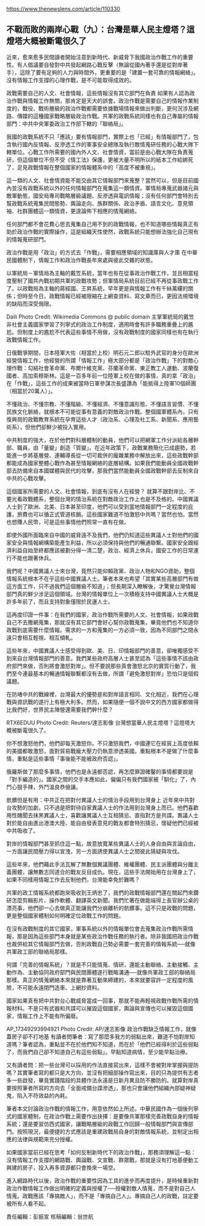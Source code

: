 
https://www.thenewslens.com/article/110330

## 不戰而敗的兩岸心戰（九）：台灣是華人民主燈塔？這燈塔大概被斷電很久了


近來，愈來愈多民間讀者開始注意到新時代、新威脅下我國政治作戰工作的重要性。有人倡議要自發對中共發起網路心戰反擊（無論從國內著手還是從對岸著手），這除了要有足夠的人力與時間外，更重要的是「建置一套可靠的情報網絡」。沒有情報工作支撐的心理作戰，是不可能取得成效的。

政戰需要自己的人文、社會情報，這些情報沒有其它部門在負責
如果有人認為政治作戰與情報工作無關，那肯定是天大的誤會。政治作戰是需要自己的情報作業制度的，戰役、戰術層級的政治作戰都需要依據戰場情報來做出判斷，更何況涉及網路、傳媒的這種國家戰略層級政治作戰。共軍的政戰系統同樣也有自己專屬的情報部門：中共中央軍委政治工作部下轄的「聯絡局」。

我國的政戰系統不只「應該」要有情報部門，實際上也「已經」有情報部門了，包含執行國內反情報、反滲透工作的軍事安全總隊及執行敵情蒐研任務的心戰大隊下轄單位。心戰工作所需要的國內外人文、社會情資，當前是由心戰大隊在負責蒐研，但這個單位不但不受《情工法》保護，更被大量不明所以的紙本工作給綁死了，足見政戰情報在整個國家的情報體系中的「高度不被重視」。

這一類的人文、社會情資能不能交由其它情報部門來蒐整？當然可以，但是目前國內並沒有政戰系統以外的任何情報部門在蒐集這一類情資。軍情局專蒐武器諸元與敵軍動態，國安局專司戰略層級議題、反滲透與電訊情報；沒有任何部門會特別去幫政戰系統蒐集民間態勢、輿論走向、族群關係、政治矛盾、語言文化、意見領袖、社群團體這一類情資，更遑論佈下相應的情蒐網絡。


任何部門都不會花費心思去蒐集自己用不到的政戰情報，也不知道哪些情報真正有助於政治作戰的實際操作，這是組織天性使然，政戰系統只能想辦法強化自己現有的情報蒐研部門。

政治作戰是用「政治」的方式去「作戰」，需要相應領域的知識庫與人才庫
在中華民國體制下，情報工作和政治作戰長年來處與彼此交雜的狀態。

以軍統局－軍情局為主軸的戴笠系統，當年也有在從事政治作戰工作，並且相當程度壓制了國共內戰初期共軍的政戰攻勢；但軍情局系統目前已經不再從事政戰工作了。以政戰局為主軸的蔣經國、王昇系統，早年更是與情報工作有千絲萬縷的關係；但時至今日，政戰情報已經被限縮在上網查資料、寫文章而已，更因法規環境的缺陷而深受侷限。

Daili
Photo Credit: Wikimedia Commons @ public domain
主掌軍統局的戴笠
非社會主義國家學習了列寧式的政治工作制度，適用時會有許多職務重疊上的尷尬。但制度上的尷尬不代表這些事情不用做，沒有政戰制度的國家同樣也有在執行政戰情報工作。


日俄戰爭期間，日本陸軍大佐（相當於上校）明石元二郎以駐外武官的身分在歐洲經營情報工作，他經營的所謂「情報工作」極大部分都是「政治作戰」下的對敵心理作戰：勾結社會革命黨、布爾什維克黨、芬蘭革命黨、東正教工人運動、波蘭復國者、高加索穆斯林。這是一百多年前一位陸軍上校在做的事情，真的拿「政治」在「作戰」，這些工作的成果被當時日軍參謀次長盛讚為「能抵得上陸軍10個師團（相當於20萬人）」。

不懂政治、不懂宗教、不懂階級、不懂經濟、不懂意識形態、不懂語言習慣、不懂民族文化脈絡，就根本不可能從事有意義的對敵政治作戰。整個國軍體系內，只有復興崗的政戰教育系統在孕育這些人才（政治系、心理及社工系、新聞系、應用藝術系），但他們卻鮮少被投入實用。

中共制度的強大，在於他們對科層體制的動員，他們可以把網軍工作分派給各層幹部、職員，由「量變」創造「質變」。在近年政策下，政戰業務簡化已成趨勢，若能進一步將基層營、連輔導長從一切可裁併的龐雜業務中解放出來，這些政戰幹部都能成為國家整體心戰作為甚至情報網絡的底層結構。如果我們能動員全國政戰幹部去防備來自本國媒體與民代的攻擊，那我們當然能動員全國政戰幹部去反制來自中共的心戰攻擊。

這個國家所需要的人文、社會情報，到底有沒有人在經營？
就算不跟對岸比、不要光看政戰體系，整個台灣的情治系統在對敵政治工作上也是不及格的。中國異議人士到了歐洲、北美、日本甚至印度，他們可以受到當地情報部門一定程度的庇護，旅費也可以循正式管道核銷。這些國家難道不怕激怒中共嗎？當然也怕，當然也想賺人民幣，可是這些事情他們照常一直有在做。


即使外國所面臨來自中國的威脅遠不及我們，他們仍知道這些異議人士對他們的國家安全與情報網構築能產生利益，所以必須保持與他們的暢通聯繫。國家安全跟經濟利益自始至終都應該被劃分得一清二楚，政治、經濟上休兵，國安工作的日常運行不能也跟著休兵。

我們呢？中國異議人士來台灣，竟然只能仰賴政黨、政治人物和NGO資助，整個情報系統根本不在乎這些中國異議人士。筆者本來也希望「其實某些高層部門有做這方面工作，只不過我們這個層級不知道」；但長期深入瞭解後，才驚覺台灣情報部門真的鮮少涉足這個領域。台灣的情報單位上一次積極支持中國異議人士大概是許多年前了，而且支持對象僅限於民運人士。

這再度印證一件事：在我們的國家，政治作戰所需要的人文、社會情報，如果政戰自己不去撒網蒐集，那就沒有其它部門會好心幫你政戰蒐集，畢竟他們也不知道你政戰到底需要什麼情報。需求的一方和蒐集的一方必須一致，因為不同部門之間永遠只會相互輕視、相互傾軋。

這些年來，中國異議人士感受得到歐、美、日、印情報部門的善意，卻唯獨感受不到來自台灣情報部門的善意。我們某些政府高層人士甚至認為「這些事情不該由政府部門來做，否則將會激怒對岸」。但不要說那些真會激怒北京的實質行動了，我們至今連最基本的暢通情報聯繫都沒有去做，所謂「避免激怒對岸」恐怕只是個假議題。

在防堵中共的戰線裡，台灣最大的優勢是和對岸語言相同、文化相近，我們在心理戰與資訊戰的遂行上有極大利多。然而，如果隨便一個不說中文的西方國家都做得比我們好，世界民主陣營還需要我們幹什麼？

RTX6EDUU
Photo Credit: Reuters/達志影像
台灣想當華人民主燈塔？這燈塔大概被斷電很久了。

你不想激怒他們，他們卻每天激怒你。不只激怒我們，中國連它在經貿上高度依賴的美國都敢激怒，面對貿易戰龐大壓力仍執意滲透美國。重點根本不是做了什麼事情，重點是這些事情「事後能不能被政府否認」。

俄羅斯做了那麼多事情，他們也是永遠都否認，再怎麼罪證確鑿的事情都要說是「對手編造的」。國家之間的交手本應如此，偏偏只有我們國家被「馴化」了，內鬥心狠手辣，外鬥溫良恭儉讓。

骯髒但是有用：中共正在把對付異議人士的情治手段用到台灣身上
近年來中共對台攻勢的加劇，只不過是把對待自家異議人士的作法用到台灣身上而已。他們喜歡用性醜聞去抹黑異議人士，喜歡讓異議人士互相猜忌、直指對方是共諜。異議人士對於能自由進出港澳大陸、能自由發表意見的戰友都會特別猜忌，懷疑他們已經被中共吸收了。

對岸的情報部門甚至抓住這一點，故意放寬某些異議人士的人身自由與言論自由，一方面讓民間壓力得以宣洩，另一方面誘使異議人士之間彼此猜疑與攻伐。

這些年來，他們藉此手法瓦解了無數個異議團體、維權團體、民主派團體與分離主義團體，讓無數志同道合的戰友反目成仇。現在，這些手法開始用在台灣身上了，如果不同樣用情報工作去反制他們，台灣能幸免於難嗎？

共軍的政工情報系統都跑來吸收到王炳忠了，我們的政戰情報部門還在關起門來鑽研怎麼剪輯影片、操作軟體、翻譯英文新聞。我們忙著在做能端得上長官辦公桌的漂亮事，他們卻一心去做真正能讓我們分崩離析的骯髒事。這不只是政戰的問題，更是整個國家體制如何明確定位政戰工作的問題。

在沒有政戰制度的其它國家，軍事系統以外的情報單位會去蒐集政治作戰所需情報，那是因為這些部門本身就是某些政治作戰任務的執行者。除非我國把政治作戰也裁併給其它情報部門去做，否則政戰自己勢必需要一套完善的情報系統──就像共軍政工部的聯絡局那樣。

何謂「完善的情報系統」？就是不只能情蒐、情研，還能主動聯絡、主動接觸、主動作為、主動協同政府部門與民間團體遂行戰略溝通──就像共軍政工部的聯絡局那樣。真正的情蒐網絡本來就是靠著互動來締建的，本來就要容許一定程度的風險，不可能永遠閉門造車、上網抄資料。

國家如果真有把中共對台心戰威脅當成一回事，那就不能再輕視政戰作戰所需的情報材料。不是只有武器和共諜可以摧毀這個國家，輿論與宣傳也可以摧毀這個國家，情報工作上不能有所偏廢。

AP_17349293994921
Photo Credit: AP/達志影像
政治作戰缺乏情報工作，就像蓋房子卻不打地基
有讀者問筆者：寫了那麼多我方的弱點出來，難道不怕對岸知道嗎？筆者認為，重點並不在於他們知不知道，而在於「他們已經得利於這些弱點了，而我們自己卻不知道自己有這些弱點」。早點知道病情，至少能早點治療。

又有讀者問：把一些台灣可以採用的作法直接寫出來，這樣不會被對岸掌握與提防嗎？其實筆者寫的都只是大方向，並沒有把細部操作寫出來，目的只為提供有志者多一些啟發，畢竟實踐階段的具體作法永遠是日新月異且防不勝防的。就算對岸真要按照筆者所寫的方向去「全面戒備台諜滲透」，那也只會讓他們組織內部疑神疑鬼，陷入不符效益的內耗。

筆者本文討論政治作戰的情報工作，用意依然如上所述。中華民國作為一個後列寧式的國家體制，在政治作戰上需要作出抉擇：是要像共軍那樣完善政戰自身的情報系統；還是要習仿西式國家，讓戰略層級的政戰工作回歸一般情報部門與宣傳部門。按照現況，最便捷的方式應該是重建政戰局自身的對敵情報系統，並制定出相應的法律與規範來充分授權。

如果國家當前已經在思考「如何反制新時代下的政治作戰」，那務須理解這一點：沒有情報工作支撐的網路戰、輿論戰、文宣戰、群眾戰，那就是沒有打地基便動工興建的房子，投入再多資源都只會換來一場空。

進入網路時代以後，政治作戰的重要性因為工具的進步而再度提升，是時候重新對政治作戰情報工作做出明確的定義與授權了──授權對敵人情蒐，而不是對自己人情蒐。政戰應該「專搞敵人」，而不是「專搞自己人」。專搞自己人的政戰，註定要被所有人看不起。

責任編輯：彭振宣
核稿編輯：翁世航